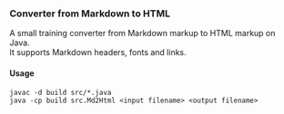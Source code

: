 ### Converter from Markdown to HTML

A small training converter from Markdown markup to HTML markup on Java.  
It supports Markdown headers, fonts and links.

#### Usage

```
javac -d build src/*.java
java -cp build src.Md2Html <input filename> <output filename>
```